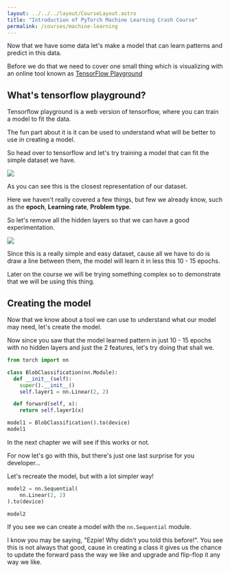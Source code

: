 ```yaml
---
layout: ../../../layout/CourseLayout.astro
title: "Introduction of PyTorch Machine Learning Crash Course"
permalink: /courses/machine-learning
---
```


Now that we have some data let's make a model that can learn patterns and predict in this data.

Before we do that we need to cover one small thing which is visualizing with an online tool known as <a href="https://playground.tensorflow.org" class="text-blue-600 hover:text-blue-400 hover:underline">TensorFlow Playground</a>

## What's tensorflow playground?

Tensorflow playground is a web version of tensorflow, where you can train a model to fit the data.

The fun part about it is it can be used to understand what will be better to use in creating a model.

So head over to tensorflow and let's try training a model that can fit the simple dataset we have.

<img src="https://github.com/EzpieCo/PyTorch-Crash-Course/assets/104765117/70a8f3e8-b33c-4a25-b82c-52fa75b73cf5" loading="lazy">

As you can see this is the closest representation of our dataset.

Here we haven't really covered a few things, but few we already know, such as the **epoch**, **Learning rate**, **Problem type**.

So let's remove all the hidden layers so that we can have a good experimentation.

<img src="https://github.com/EzpieCo/PyTorch-Crash-Course/assets/104765117/934537b0-eb77-4cdd-9819-c51b00aa5fa9" loading="lazy">

Since this is a really simple and easy dataset, cause all we have to do is draw a line between them, the model will learn it in less this 10 - 15 epochs.

Later on the course we will be trying something complex so to demonstrate that we will be using this thing.

## Creating the model

Now that we know about a tool we can use to understand what our model may need, let's create the model.

Now since you saw that the model learned pattern in just 10 - 15 epochs with no hidden layers and just the 2 features, let's try doing that shall we.

```python
from torch import nn

class BlobClassification(nn.Module):
  def __init__(self):
    super().__init__()
    self.layer1 = nn.Linear(2, 2)

  def forward(self, x):
    return self.layer1(x)

model1 = BlobClassification().to(device)
model1
```

In the next chapter we will see if this works or not.

For now let's go with this, but there's just one last surprise for you developer...

Let's recreate the model, but with a lot simpler way!

```python
model2 = nn.Sequential(
    nn.Linear(2, 2)
).to(device)

model2
```

If you see we can create a model with the `nn.Sequential` module.

I know you may be saying, "Ezpie! Why didn't you told this before!". You see this is not always that good, cause in creating a class it gives us the chance to update the forward pass the way we like and upgrade and flip-flop it any way we like.